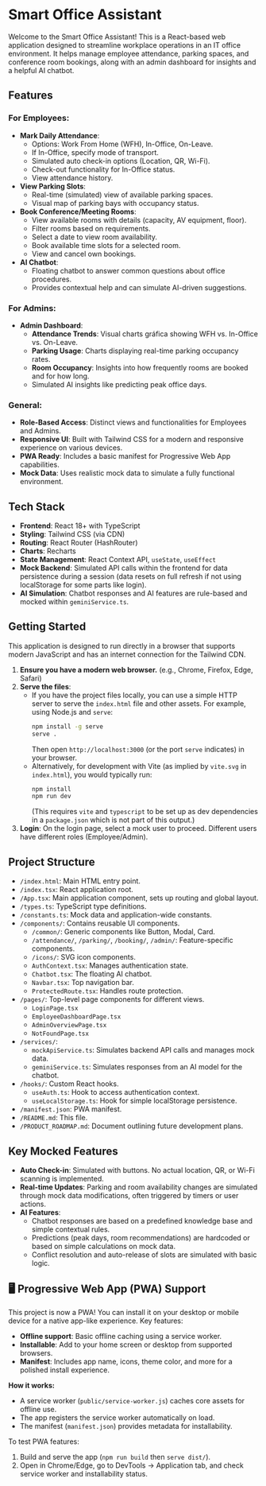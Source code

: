# Smart Office Assistant

Welcome to the Smart Office Assistant! This is a React-based web application designed to streamline workplace operations in an IT office environment. It helps manage employee attendance, parking spaces, and conference room bookings, along with an admin dashboard for insights and a helpful AI chatbot.

## Features

### For Employees:
- **Mark Daily Attendance**:
  - Options: Work From Home (WFH), In-Office, On-Leave.
  - If In-Office, specify mode of transport.
  - Simulated auto check-in options (Location, QR, Wi-Fi).
  - Check-out functionality for In-Office status.
  - View attendance history.
- **View Parking Slots**:
  - Real-time (simulated) view of available parking spaces.
  - Visual map of parking bays with occupancy status.
- **Book Conference/Meeting Rooms**:
  - View available rooms with details (capacity, AV equipment, floor).
  - Filter rooms based on requirements.
  - Select a date to view room availability.
  - Book available time slots for a selected room.
  - View and cancel own bookings.
- **AI Chatbot**:
  - Floating chatbot to answer common questions about office procedures.
  - Provides contextual help and can simulate AI-driven suggestions.

### For Admins:
- **Admin Dashboard**:
  - **Attendance Trends**: Visual charts gráfica showing WFH vs. In-Office vs. On-Leave.
  - **Parking Usage**: Charts displaying real-time parking occupancy rates.
  - **Room Occupancy**: Insights into how frequently rooms are booked and for how long.
  - Simulated AI insights like predicting peak office days.

### General:
- **Role-Based Access**: Distinct views and functionalities for Employees and Admins.
- **Responsive UI**: Built with Tailwind CSS for a modern and responsive experience on various devices.
- **PWA Ready**: Includes a basic manifest for Progressive Web App capabilities.
- **Mock Data**: Uses realistic mock data to simulate a fully functional environment.

## Tech Stack

- **Frontend**: React 18+ with TypeScript
- **Styling**: Tailwind CSS (via CDN)
- **Routing**: React Router (HashRouter)
- **Charts**: Recharts
- **State Management**: React Context API, `useState`, `useEffect`
- **Mock Backend**: Simulated API calls within the frontend for data persistence during a session (data resets on full refresh if not using localStorage for some parts like login).
- **AI Simulation**: Chatbot responses and AI features are rule-based and mocked within `geminiService.ts`.

## Getting Started

This application is designed to run directly in a browser that supports modern JavaScript and has an internet connection for the Tailwind CDN.

1.  **Ensure you have a modern web browser.** (e.g., Chrome, Firefox, Edge, Safari)
2.  **Serve the files**:
    *   If you have the project files locally, you can use a simple HTTP server to serve the `index.html` file and other assets. For example, using Node.js and `serve`:
        ```bash
        npm install -g serve
        serve . 
        ```
        Then open `http://localhost:3000` (or the port `serve` indicates) in your browser.
    *   Alternatively, for development with Vite (as implied by `vite.svg` in `index.html`), you would typically run:
        ```bash
        npm install
        npm run dev
        ```
        (This requires `vite` and `typescript` to be set up as dev dependencies in a `package.json` which is not part of this output.)
3.  **Login**: On the login page, select a mock user to proceed. Different users have different roles (Employee/Admin).

## Project Structure

-   `/index.html`: Main HTML entry point.
-   `/index.tsx`: React application root.
-   `/App.tsx`: Main application component, sets up routing and global layout.
-   `/types.ts`: TypeScript type definitions.
-   `/constants.ts`: Mock data and application-wide constants.
-   `/components/`: Contains reusable UI components.
    -   `/common/`: Generic components like Button, Modal, Card.
    -   `/attendance/`, `/parking/`, `/booking/`, `/admin/`: Feature-specific components.
    -   `/icons/`: SVG icon components.
    -   `AuthContext.tsx`: Manages authentication state.
    -   `Chatbot.tsx`: The floating AI chatbot.
    -   `Navbar.tsx`: Top navigation bar.
    -   `ProtectedRoute.tsx`: Handles route protection.
-   `/pages/`: Top-level page components for different views.
    -   `LoginPage.tsx`
    -   `EmployeeDashboardPage.tsx`
    -   `AdminOverviewPage.tsx`
    -   `NotFoundPage.tsx`
-   `/services/`:
    -   `mockApiService.ts`: Simulates backend API calls and manages mock data.
    -   `geminiService.ts`: Simulates responses from an AI model for the chatbot.
-   `/hooks/`: Custom React hooks.
    -   `useAuth.ts`: Hook to access authentication context.
    -   `useLocalStorage.ts`: Hook for simple localStorage persistence.
-   `/manifest.json`: PWA manifest.
-   `/README.md`: This file.
-   `/PRODUCT_ROADMAP.md`: Document outlining future development plans.

## Key Mocked Features

-   **Auto Check-in**: Simulated with buttons. No actual location, QR, or Wi-Fi scanning is implemented.
-   **Real-time Updates**: Parking and room availability changes are simulated through mock data modifications, often triggered by timers or user actions.
-   **AI Features**:
    -   Chatbot responses are based on a predefined knowledge base and simple contextual rules.
    -   Predictions (peak days, room recommendations) are hardcoded or based on simple calculations on mock data.
    -   Conflict resolution and auto-release of slots are simulated with basic logic.

## 🖥️ Progressive Web App (PWA) Support

This project is now a PWA! You can install it on your desktop or mobile device for a native app-like experience. Key features:
- **Offline support**: Basic offline caching using a service worker.
- **Installable**: Add to your home screen or desktop from supported browsers.
- **Manifest**: Includes app name, icons, theme color, and more for a polished install experience.

**How it works:**
- A service worker (`public/service-worker.js`) caches core assets for offline use.
- The app registers the service worker automatically on load.
- The manifest (`manifest.json`) provides metadata for installability.

To test PWA features:
1. Build and serve the app (`npm run build` then `serve dist/`).
2. Open in Chrome/Edge, go to DevTools → Application tab, and check service worker and installability status.
